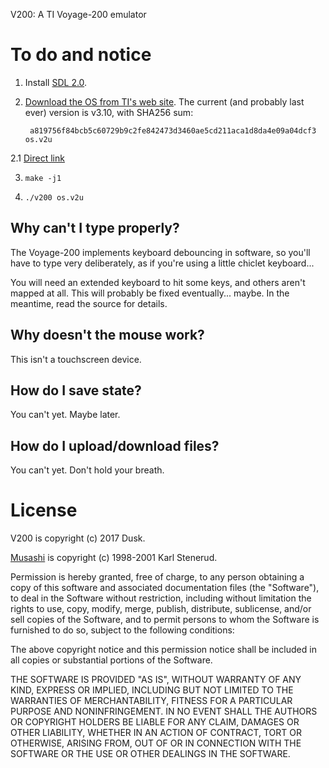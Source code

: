 V200: A TI Voyage-200 emulator

To do and notice
================

1. Install [SDL 2.0](https://www.libsdl.org/).

2. [Download the OS from TI's web site](https://education.ti.com/en/products/calculators/graphing-calculators/voyage-200?category=resources). The current (and probably last ever) version is v3.10, with SHA256 sum:

        a819756f84bcb5c60729b9c2fe842473d3460ae5cd211aca1d8da4e09a04dcf3  os.v2u

2.1 [Direct link](https://www.education.ti.com/download/en/ed-tech/F6B42C0A9A1045A7B7C65A750C28C5F4/37E834B296B94762950DE4972B5BDDCC/os.v2u)

3. `make -j1`

4. `./v200 os.v2u`


Why can't I type properly?
--------------------------

The Voyage-200 implements keyboard debouncing in software, so you'll have to
type very deliberately, as if you're using a little chiclet keyboard...

You will need an extended keyboard to hit some keys, and others aren't mapped
at all. This will probably be fixed eventually... maybe. In the meantime, read
the source for details.


Why doesn't the mouse work?
---------------------------

This isn't a touchscreen device.


How do I save state?
--------------------

You can't yet. Maybe later.


How do I upload/download files?
-------------------------------

You can't yet. Don't hold your breath.


License
=======

V200 is copyright (c) 2017 Dusk.

[Musashi](https://github.com/kstenerud/Musashi) is copyright (c) 1998-2001 Karl Stenerud.

Permission is hereby granted, free of charge, to any person obtaining a copy
of this software and associated documentation files (the "Software"), to deal
in the Software without restriction, including without limitation the rights
to use, copy, modify, merge, publish, distribute, sublicense, and/or sell
copies of the Software, and to permit persons to whom the Software is
furnished to do so, subject to the following conditions:

The above copyright notice and this permission notice shall be included in
all copies or substantial portions of the Software.

THE SOFTWARE IS PROVIDED "AS IS", WITHOUT WARRANTY OF ANY KIND, EXPRESS OR
IMPLIED, INCLUDING BUT NOT LIMITED TO THE WARRANTIES OF MERCHANTABILITY,
FITNESS FOR A PARTICULAR PURPOSE AND NONINFRINGEMENT. IN NO EVENT SHALL THE
AUTHORS OR COPYRIGHT HOLDERS BE LIABLE FOR ANY CLAIM, DAMAGES OR OTHER
LIABILITY, WHETHER IN AN ACTION OF CONTRACT, TORT OR OTHERWISE, ARISING FROM,
OUT OF OR IN CONNECTION WITH THE SOFTWARE OR THE USE OR OTHER DEALINGS IN
THE SOFTWARE.
